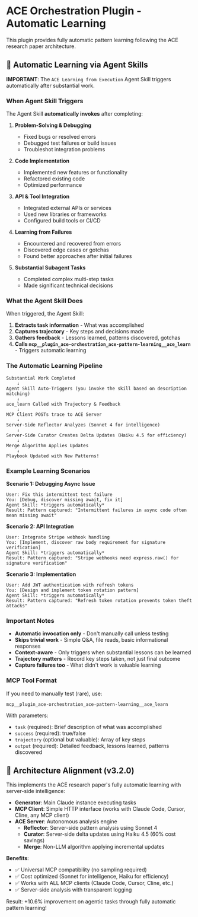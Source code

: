 # ACE Orchestration Plugin - Automatic Learning

This plugin provides fully automatic pattern learning following the ACE research paper architecture.

## 🤖 Automatic Learning via Agent Skills

**IMPORTANT**: The `ACE Learning from Execution` Agent Skill triggers automatically after substantial work.

### When Agent Skill Triggers

The Agent Skill **automatically invokes** after completing:

1. **Problem-Solving & Debugging**
   - Fixed bugs or resolved errors
   - Debugged test failures or build issues
   - Troubleshot integration problems

2. **Code Implementation**
   - Implemented new features or functionality
   - Refactored existing code
   - Optimized performance

3. **API & Tool Integration**
   - Integrated external APIs or services
   - Used new libraries or frameworks
   - Configured build tools or CI/CD

4. **Learning from Failures**
   - Encountered and recovered from errors
   - Discovered edge cases or gotchas
   - Found better approaches after initial failures

5. **Substantial Subagent Tasks**
   - Completed complex multi-step tasks
   - Made significant technical decisions

### What the Agent Skill Does

When triggered, the Agent Skill:
1. **Extracts task information** - What was accomplished
2. **Captures trajectory** - Key steps and decisions made
3. **Gathers feedback** - Lessons learned, patterns discovered, gotchas
4. **Calls `mcp__plugin_ace-orchestration_ace-pattern-learning__ace_learn`** - Triggers automatic learning

### The Automatic Learning Pipeline

```
Substantial Work Completed
    ↓
Agent Skill Auto-Triggers (you invoke the skill based on description matching)
    ↓
ace_learn Called with Trajectory & Feedback
    ↓
MCP Client POSTs trace to ACE Server
    ↓
Server-Side Reflector Analyzes (Sonnet 4 for intelligence)
    ↓
Server-Side Curator Creates Delta Updates (Haiku 4.5 for efficiency)
    ↓
Merge Algorithm Applies Updates
    ↓
Playbook Updated with New Patterns!
```

### Example Learning Scenarios

**Scenario 1: Debugging Async Issue**
```
User: Fix this intermittent test failure
You: [Debug, discover missing await, fix it]
Agent Skill: *triggers automatically*
Result: Pattern captured: "Intermittent failures in async code often mean missing await"
```

**Scenario 2: API Integration**
```
User: Integrate Stripe webhook handling
You: [Implement, discover raw body requirement for signature verification]
Agent Skill: *triggers automatically*
Result: Pattern captured: "Stripe webhooks need express.raw() for signature verification"
```

**Scenario 3: Implementation**
```
User: Add JWT authentication with refresh tokens
You: [Design and implement token rotation pattern]
Agent Skill: *triggers automatically*
Result: Pattern captured: "Refresh token rotation prevents token theft attacks"
```

### Important Notes

- **Automatic invocation only** - Don't manually call unless testing
- **Skips trivial work** - Simple Q&A, file reads, basic informational responses
- **Context-aware** - Only triggers when substantial lessons can be learned
- **Trajectory matters** - Record key steps taken, not just final outcome
- **Capture failures too** - What didn't work is valuable learning

### MCP Tool Format

If you need to manually test (rare), use:
```
mcp__plugin_ace-orchestration_ace-pattern-learning__ace_learn
```

With parameters:
- `task` (required): Brief description of what was accomplished
- `success` (required): true/false
- `trajectory` (optional but valuable): Array of key steps
- `output` (required): Detailed feedback, lessons learned, patterns discovered

## 🎯 Architecture Alignment (v3.2.0)

This implements the ACE research paper's fully automatic learning with server-side intelligence:
- **Generator**: Main Claude instance executing tasks
- **MCP Client**: Simple HTTP interface (works with Claude Code, Cursor, Cline, any MCP client)
- **ACE Server**: Autonomous analysis engine
  - **Reflector**: Server-side pattern analysis using Sonnet 4
  - **Curator**: Server-side delta updates using Haiku 4.5 (60% cost savings)
  - **Merge**: Non-LLM algorithm applying incremental updates

**Benefits**:
- ✅ Universal MCP compatibility (no sampling required)
- ✅ Cost optimized (Sonnet for intelligence, Haiku for efficiency)
- ✅ Works with ALL MCP clients (Claude Code, Cursor, Cline, etc.)
- ✅ Server-side analysis with transparent logging

Result: +10.6% improvement on agentic tasks through fully automatic pattern learning!
